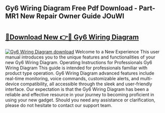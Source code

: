 ## Gy6 Wiring Diagram Free Pdf Download - Part-MR1 New Repair Owner Guide JOuWI

# <h2><a href="http://dfo9c3.blite.top/?on=Gy6+Wiring+Diagram">🔗Download New 👉🔴 Gy6 Wiring Diagram</a></h2>

[![Gy6 Wiring Diagram download](https://i.imgur.com/lujVjoI.png)](http://dfo9c3.blite.top/?on=Gy6+Wiring+Diagram)
Welcome to a New Experience This user manual introduces you to the unique features and functionalities of your new Gy6 Wiring Diagram. Operating Instructions for Professionals Gy6 Wiring Diagram This guide is intended for professionals familiar with product type operation. Gy6 Wiring Diagram advanced features include real-time monitoring, voice commands, customizable alerts, and multi-device compatibility, all accessible through the sleek and user-friendly interface. Our expectation is that the Gy6 Wiring Diagram has been a reliable and effective resource in your journey to becoming proficient in using your new gadget. Should you need any assistance or clarification, please do not hesitate to contact our support team.
